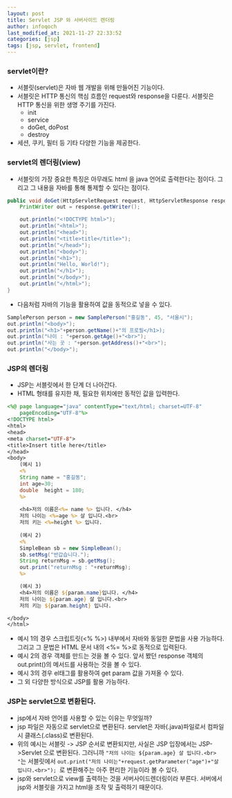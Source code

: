 ```yaml
---
layout: post
title: Servlet JSP 와 서버사이드 렌더링
author: infoqoch
last_modified_at: 2021-11-27 22:33:52
categories: [jsp]
tags: [jsp, servlet, frontend]
---
```


### servlet이란?
- 서블릿(servlet)은 자바 웹 개발을 위해 만들어진 기능이다. 
- 서블릿은 HTTP 통신의 핵심 흐름인 request와 response을 다룬다. 서블릿은 HTTP 통신을 위한 생명 주기를 가진다.
  - init
  - service
  - doGet, doPost
  - destroy
- 세션, 쿠키, 필터 등 기타 다양한 기능을 제공한다.

### servlet의 렌더링(view)
- 서블릿의 가장 중요한 특징은 아무래도 html 을 java 언어로 출력한다는 점이다. 그리고 그 내용을 자바를 통해 통제할 수 있다는 점이다. 

```java
public void doGet(HttpServletRequest request, HttpServletResponse response) throws IOException {
    PrintWriter out = response.getWriter();

    out.println("<!DOCTYPE html>");
    out.println("<html>");
    out.println("<head>");
    out.println("<title>title</title>");            
    out.println("</head>");
    out.println("<body>");
    out.println("<h1>");
    out.println("Hello, World!");
    out.println("</h1>");
    out.println("</body>");
    out.println("</html>");
}
```
- 다음처럼 자바의 기능을 활용하여 값을 동적으로 넣을 수 있다. 

```java
SamplePerson person = new SamplePerson("홍길동", 45, "서울시");
out.println("<body>");
out.println("<h1>"+person.getName()+"의 프로필</h1>);
out.println("나이 : "+person.getAge()+"<br>");
out.println("사는 곳 : "+person.getAddress()+"<br>");
out.println("</body>");
```

### JSP의 렌더링
- JSP는 서블릿에서 한 단계 더 나아간다.
- HTML 형태를 유지한 채, 필요한 위치에만 동적인 값을 입력한다. 

```jsp
<%@ page language="java" contentType="text/html; charset=UTF-8"
    pageEncoding="UTF-8"%>
<!DOCTYPE html>
<html>
<head>
<meta charset="UTF-8">
<title>Insert title here</title>
</head>    
<body>
    (예시 1)
    <% 
    String name = "홍길동";
    int age=30;
    double  height = 180;
    %>
    
    <h4>저의 이름은<%= name %> 입니다. </h4>
    저의 나이는 <%=age %> 살 입니다.<br>
    저의 키는 <%=height %> 입니다.
    
    (예시 2)
    <%
    SimpleBean sb = new SimpleBean();
    sb.setMsg("반갑습니다.");
    String returnMsg = sb.getMsg();
    out.print("returnMsg : "+returnMsg);  
    %>    

    (예시 3)
    <h4>저의 이름은 ${param.name}입니다. </h4>
    저의 나이는 ${param.age} 살 입니다.<br>
    저의 키는 ${param.height} 입니다.

</body>
</html>
```

- 예시 1의 경우 스크립트릿(<% %>) 내부에서 자바와 동일한 문법을 사용 가능하다. 그리고 그 문법은 HTML 문서 내의 <%= %>로 동적으로 입력된다. 
- 예시 2의 경우 객체를 만드는 것을 볼 수 있다. 앞서 봤던 response 객체의 out.print()의 메서드를 사용하는 것을 볼 수 있다. 
- 예시 3의 경우 el태그를 활용하여 get param 값을 가져올 수 있다. 
- 그 외 다양한 방식으로 JSP를 활용 가능하다. 

### JSP는 servlet으로 변환된다.
- jsp에서 자바 언어를 사용할 수 있는 이유는 무엇일까? 
- jsp 파일은 자동으로 servlet으로 변환된다. servlet은 자바(.java)파일로서 컴파일시 클래스(.class)로 변환된다. 
- 위의 예시는 서블릿 -> JSP 순서로 변환되지만, 사실은 JSP 입장에서는 JSP->Servlet 으로 변환된다. 그러니까 `"저의 나이는 ${param.age} 살 입니다.<br> "`는 서블릿에서 `out.print("저의 나이는"+request.getParameter("age")+"살 입니다.<br>"); `로 변환해주는 아주 편리한 기능이라 볼 수 있다.
- jsp와 servlet으로 view를 출력하는 것을 서버사이드렌더링이라 부른다. 서버에서 jsp와 서블릿을 가지고 html을 조작 및 출력하기 때문이다. 